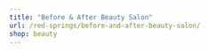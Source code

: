 ```yaml
---
title: "Before & After Beauty Salon"
url: /red-springs/before-and-after-beauty-salon/
shop: beauty
---
```

